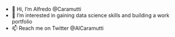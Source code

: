 - 👋 Hi, I’m Alfredo @Caramutti
- 👀 I’m interested in gaining data science skills and building a work portfolio
- 📫 Reach me on Twitter @AlCaramutti

<!---
Caramutti/Caramutti is a ✨ special ✨ repository because its `README.md` (this file) appears on your GitHub profile.
You can click the Preview link to take a look at your changes.
--->
